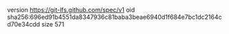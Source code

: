 version https://git-lfs.github.com/spec/v1
oid sha256:696ed91b4551da8347936c81baba3beae6940d1f684e7bc1dc2164cd70e34cdd
size 571
